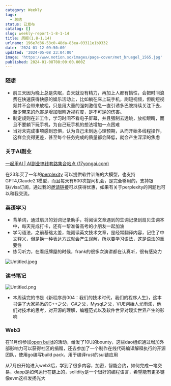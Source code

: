 ```yaml
---
category: Weekly
tags:
  - 总结
status: 已发布
catalog: []
slug: weekly-report-1-8-1-14
title: 周报(1.8-1.14)
urlname: 196e7d36-53c0-48da-83ea-03311e1b9332
date: '2024-01-12 09:50:00'
updated: '2024-05-08 23:04:00'
image: 'https://www.notion.so/images/page-cover/met_bruegel_1565.jpg'
published: 2024-01-08T08:00:00.000Z
---
```


### 随想

- 前三天因为晚上总是失眠，白天就没有精力，再加上人都有惰性，会把时间浪费在快速获得快感的娱乐活动上，比如躺在床上玩手机，刷短视频，但刷短视频并不会带来放松，只是用大量的强刺激信息一直引诱多巴胺持续关注下去，至少带来的危害是增加眼睛近视程度，是不可逆的伤害。
- 制定规则在非工作，学习时间不看电子屏幕，并且强制去远眺，放松眼睛，而且不要躺下玩手机，为自己玩手机的想法增加一点困难
- 当对未完成事项感到恐惧，认为自己未到达心理预期，从而开始多线程操作，这样会变得更差，甚至每个任务完成的质量都会降低，就会产生深深的焦虑

### 关于AI副业


[一起用AI | AI副业搞钱套路集合站点 (17yongai.com)](https://17yongai.com/)


在23年买了一年的[perplexity](https://www.perplexity.ai/) 可以提供软件训练的大模型，也支持GPT4,Claude2.1模型，而且每天有600次提问机会，是完全够用的，支持银联/visa订阅，通过我的[邀请链接](https://perplexity.ai/pro?referral_code=SGJ7X87B)可以获得优惠，如果有关于perplexity的问题也可以和我交流。


### 英语学习

- 背单词，通过扇贝的划词记录助手，将阅读文章遇到的生词记录到扇贝生词本中，每天完成打卡，还有一帮准备高考的小朋友一起加油
- 学习语法，之前基础太差，能阅读英文技术文章，是经常翻译内容，记住了中文释义，但是换一种表达方式就会产生误解，所以要学习语法，这是语法的重要性
- 练习听力，在看纸牌屋的时候，frank的很多次演讲都在认真听，很有感染力

![Untitled.jpeg](https://prod-files-secure.s3.us-west-2.amazonaws.com/5d24fe63-e567-4804-86f9-9fdc62e13082/c33f3733-be40-431e-a494-10399ac86f32/Untitled.jpeg?X-Amz-Algorithm=AWS4-HMAC-SHA256&X-Amz-Content-Sha256=UNSIGNED-PAYLOAD&X-Amz-Credential=ASIAZI2LB4664UBXGYNB%2F20250313%2Fus-west-2%2Fs3%2Faws4_request&X-Amz-Date=20250313T053831Z&X-Amz-Expires=3600&X-Amz-Security-Token=IQoJb3JpZ2luX2VjEIX%2F%2F%2F%2F%2F%2F%2F%2F%2F%2FwEaCXVzLXdlc3QtMiJIMEYCIQDouerrk3F%2BoR55KNXrrVIx1XxBrkGWK4wLoeen4oo5VwIhANuXdykhytrsJPYSu0yDpzgbPy%2BQ1dyYF0OvYclZgrB%2FKogECM3%2F%2F%2F%2F%2F%2F%2F%2F%2F%2FwEQABoMNjM3NDIzMTgzODA1Igx%2BurLv3zGfLnD4cmEq3AMZ2I%2FT0WrYjt5ZdCkqrLQSChS9zRfhx5g76AeDtbIA0uSlXYB%2BiRqidkx7dnWlKKW2l33RtSSBas%2BOYE2Z4Z9yza67RkJnG2ZOWbApNjAP00n9cYT4VuhoYD8DeGJ7BXCgJ7M1qpxUny%2BFfOHMVIcnEF170BwngK%2FzKTj21w0fR908xVWfW5yXt7avxcoNJhlra%2FkXGipYp4Ci52Zhv4DOVk8rBb2lC3OL57tF%2Bjzeo63VziFLvLEKqp2hpVBHFNoogmvdwJEKuG0oi9Y2ZWb%2FNfb0dxI1dD20YrOwUVkDK3SZn%2FtyhVsbqwRoFZOfPGfXzXkAMPRtyaTe9yDSKiWwxpebBeraOyJ5274q5jOQ5n%2BNwaLQZwWrKq2P53ioe4iD03nbTsQugTlvO4vsorW2uxHuxmazJ1jfRjdPOfYawTEFRYn2lTc2rGmMrJY5Pn%2Bk2b8suLRCeAG01Eml7PIih2i0u4DINqVqpjx3S4sVfNTnqekCFGicxNL%2F6jlw2Tw47aM1tnhDSein%2F12cKbQUG3RYzFXOqQZj9ZHg5IiF3Qydc4ke55otUBaXB3reCK5ABjgctFX1wC4Zr9Phj8VZKh3hRWs7QAPXgLs0pdV0eqQMvZsGeizDSjOBmjCJusm%2BBjqkAfMtieYmiRqVsZsgksqW7qbQzxGs%2BZYoIfluNCnMmI9aHoD%2B%2FaiX0ngwz9tdz4xx0DH0fpY45osespTFc8Sx4PGhNiDx8i6kBi%2FT%2BU4LYeSF4bOU53g49uc6Qps4bFc87D%2BFOOotWnglzyFs4UHfbxLF1SFCdiLBZlXuXoWz79tqXpLc2Sa8TAjkYod8X7sIwI%2FtY1zZtXKGmzUXvsW8O35nHDui&X-Amz-Signature=14db30f15ddb52a922a2a8b1e7d88850dfa60cec407ccecf22b4700ca136dcb1&X-Amz-SignedHeaders=host&x-id=GetObject)


### 读书笔记


![Untitled.png](https://prod-files-secure.s3.us-west-2.amazonaws.com/5d24fe63-e567-4804-86f9-9fdc62e13082/96aa439a-1c95-4054-aa84-ef4e0c8eb5d1/Untitled.png?X-Amz-Algorithm=AWS4-HMAC-SHA256&X-Amz-Content-Sha256=UNSIGNED-PAYLOAD&X-Amz-Credential=ASIAZI2LB4664UBXGYNB%2F20250313%2Fus-west-2%2Fs3%2Faws4_request&X-Amz-Date=20250313T053831Z&X-Amz-Expires=3600&X-Amz-Security-Token=IQoJb3JpZ2luX2VjEIX%2F%2F%2F%2F%2F%2F%2F%2F%2F%2FwEaCXVzLXdlc3QtMiJIMEYCIQDouerrk3F%2BoR55KNXrrVIx1XxBrkGWK4wLoeen4oo5VwIhANuXdykhytrsJPYSu0yDpzgbPy%2BQ1dyYF0OvYclZgrB%2FKogECM3%2F%2F%2F%2F%2F%2F%2F%2F%2F%2FwEQABoMNjM3NDIzMTgzODA1Igx%2BurLv3zGfLnD4cmEq3AMZ2I%2FT0WrYjt5ZdCkqrLQSChS9zRfhx5g76AeDtbIA0uSlXYB%2BiRqidkx7dnWlKKW2l33RtSSBas%2BOYE2Z4Z9yza67RkJnG2ZOWbApNjAP00n9cYT4VuhoYD8DeGJ7BXCgJ7M1qpxUny%2BFfOHMVIcnEF170BwngK%2FzKTj21w0fR908xVWfW5yXt7avxcoNJhlra%2FkXGipYp4Ci52Zhv4DOVk8rBb2lC3OL57tF%2Bjzeo63VziFLvLEKqp2hpVBHFNoogmvdwJEKuG0oi9Y2ZWb%2FNfb0dxI1dD20YrOwUVkDK3SZn%2FtyhVsbqwRoFZOfPGfXzXkAMPRtyaTe9yDSKiWwxpebBeraOyJ5274q5jOQ5n%2BNwaLQZwWrKq2P53ioe4iD03nbTsQugTlvO4vsorW2uxHuxmazJ1jfRjdPOfYawTEFRYn2lTc2rGmMrJY5Pn%2Bk2b8suLRCeAG01Eml7PIih2i0u4DINqVqpjx3S4sVfNTnqekCFGicxNL%2F6jlw2Tw47aM1tnhDSein%2F12cKbQUG3RYzFXOqQZj9ZHg5IiF3Qydc4ke55otUBaXB3reCK5ABjgctFX1wC4Zr9Phj8VZKh3hRWs7QAPXgLs0pdV0eqQMvZsGeizDSjOBmjCJusm%2BBjqkAfMtieYmiRqVsZsgksqW7qbQzxGs%2BZYoIfluNCnMmI9aHoD%2B%2FaiX0ngwz9tdz4xx0DH0fpY45osespTFc8Sx4PGhNiDx8i6kBi%2FT%2BU4LYeSF4bOU53g49uc6Qps4bFc87D%2BFOOotWnglzyFs4UHfbxLF1SFCdiLBZlXuXoWz79tqXpLc2Sa8TAjkYod8X7sIwI%2FtY1zZtXKGmzUXvsW8O35nHDui&X-Amz-Signature=d28254b0e0778b442ad4f086a93874c233a398f06e13be2076acc19561fc55ac&X-Amz-SignedHeaders=host&x-id=GetObject)

- 本周读完的书是《新程序员004：我们的技术时代，我们的程序人生》，这本书讲了大家熟悉的C++之父，C#之父，Mysql之父，VUE创始人尤雨溪，他们对技术的思考，对开源的理解，编程范式以及软件世界对现实世界产生的影响

### Web3


在11月份参加[open build](https://openbuild.xyz/learn/challenges)的活动，给发了10U的bounty，这些dao组织通过增加外部影响力可以获得社区的捐赠，还去参加了一个制作在线代码编译解释执行的开源团队，使用go编写build pack，用于编译rust的sui链应用


从7月份开始进入web3后，学到了很多内容，加密，智能合约，如何完成一笔交易，dapp是如何运行在链上的，solidity是一个很好的编程语言，希望能有更多链像evm这样发扬光大

